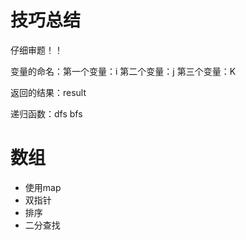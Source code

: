 # 技巧总结

仔细审题！！

变量的命名：第一个变量：i  第二个变量：j  第三个变量：K

返回的结果：result

递归函数：dfs bfs

# 数组

- 使用map
- 双指针
- 排序
- 二分查找